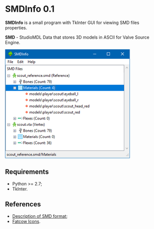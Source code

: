 # SMDInfo 0.1
**SMDInfo** is a small program with TkInter GUI for viewing SMD files properties.

**SMD** - StudioMDL Data that stores 3D models in ASCII for Valve Source Engine.

![Screenshot](https://raw.githubusercontent.com/vlanski/smdinfo/master/screenshot.png "")

## Requirements
* Python >= 2.7;
* TkInter.

## References
* [Description of SMD format](https://developer.valvesoftware.com/wiki/Studiomdl_Data "");
* [Fatcow Icons](http://www.fatcow.com/free-icons "").